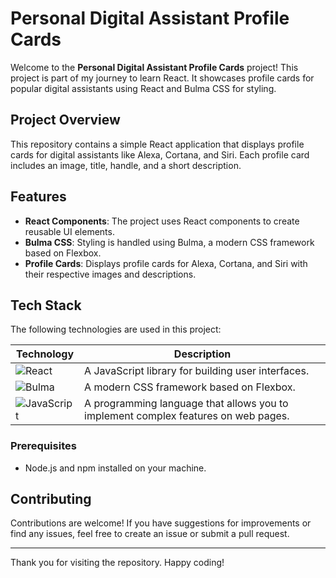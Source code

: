 # Personal Digital Assistant Profile Cards

Welcome to the **Personal Digital Assistant Profile Cards** project! This project is part of my journey to learn React. It showcases profile cards for popular digital assistants using React and Bulma CSS for styling.

## Project Overview

This repository contains a simple React application that displays profile cards for digital assistants like Alexa, Cortana, and Siri. Each profile card includes an image, title, handle, and a short description.

## Features

- **React Components**: The project uses React components to create reusable UI elements.
- **Bulma CSS**: Styling is handled using Bulma, a modern CSS framework based on Flexbox.
- **Profile Cards**: Displays profile cards for Alexa, Cortana, and Siri with their respective images and descriptions.

## Tech Stack

The following technologies are used in this project:

| Technology | Description |
|------------|-------------|
| ![React](https://img.shields.io/badge/React-61DAFB?style=for-the-badge&logo=react&logoColor=white) | A JavaScript library for building user interfaces. |
| ![Bulma](https://img.shields.io/badge/Bulma-00D1B2?style=for-the-badge&logo=bulma&logoColor=white) | A modern CSS framework based on Flexbox. |
| ![JavaScript](https://img.shields.io/badge/JavaScript-F7DF1E?style=for-the-badge&logo=javascript&logoColor=black) | A programming language that allows you to implement complex features on web pages. |

### Prerequisites

- Node.js and npm installed on your machine.


## Contributing

Contributions are welcome! If you have suggestions for improvements or find any issues, feel free to create an issue or submit a pull request.

---

Thank you for visiting the repository. Happy coding!

